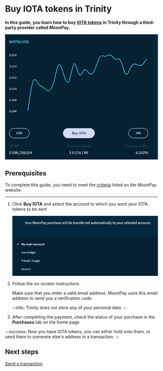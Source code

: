 # Buy IOTA tokens in Trinity

**In this guide, you learn how to buy [IOTA tokens](root://getting-started/0.1/clients/token.md) in Trinity through a third-party provider called MoonPay.**

![Buy IOTA screen](../images/buy-iota.png)

## Prerequisites

To complete this guide, you need to meet the [criteria](https://help.moonpay.io/en/articles/2509629-can-anyone-use-this-service) listed on the MoonPay website.

---

1. Click **Buy IOTA** and select the account to which you want your IOTA tokens to be sent

    ![Account selection dropdown](../images/buy-iota-select-account.png)

2. Follow the on-screen instructions

    Make sure that you enter a valid email address. MoonPay uses this email address to send you a verification code.

    :::info:
    Trinity does not store any of your personal data.
    :::

3. After completing the payment, check the status of your purchase in the **Purchases** tab on the home page

:::success:
Now you have IOTA tokens, you can either hold onto them, or send them to someone else's address in a transaction.
::: 

## Next steps

[Send a transaction](../how-to-guides/send-a-transaction.md)
